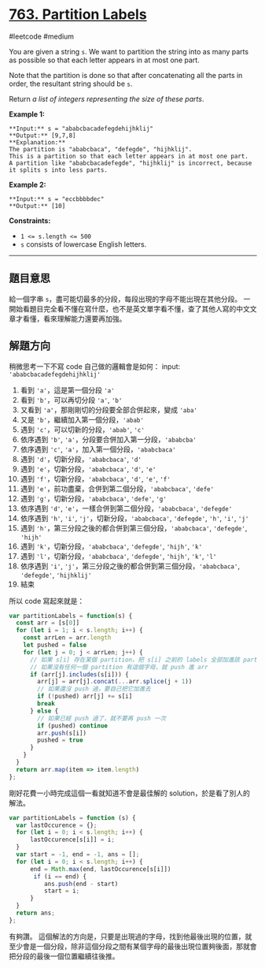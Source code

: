 # [763. Partition Labels](https://leetcode.com/problems/partition-labels/)

#leetcode #medium

You are given a string `s`. We want to partition the string into as many parts as possible so that each letter appears in at most one part.

Note that the partition is done so that after concatenating all the parts in order, the resultant string should be `s`.

Return _a list of integers representing the size of these parts_.

**Example 1:**

```
**Input:** s = "ababcbacadefegdehijhklij"
**Output:** [9,7,8]
**Explanation:**
The partition is "ababcbaca", "defegde", "hijhklij".
This is a partition so that each letter appears in at most one part.
A partition like "ababcbacadefegde", "hijhklij" is incorrect, because it splits s into less parts.
```

**Example 2:**

```
**Input:** s = "eccbbbbdec"
**Output:** [10]
```

**Constraints:**

-   `1 <= s.length <= 500`
-   `s` consists of lowercase English letters.

---
## 題目意思

給一個字串 `s`，盡可能切最多的分段，每段出現的字母不能出現在其他分段。
一開始看題目完全看不懂在寫什麼，也不是英文單字看不懂，查了其他人寫的中文文章才看懂，看來理解能力還要再加強。

## 解題方向

稍微思考一下不寫 code 自己做的邏輯會是如何：
input: `'ababcbacadefegdehijhklij'`
1. 看到 `'a'`，這是第一個分段 `'a'`
2. 看到 `'b'`，可以再切分段 `'a'`, `'b'`
3. 又看到 `'a'`，那剛剛切的分段要全部合併起來，變成 `'aba'`
4. 又是 `'b'`，繼續加入第一個分段，`'abab'`
5. 遇到 `'c'`，可以切新的分段，`'abab'`, `'c'`
6. 依序遇到 `'b'`, `'a'`，分段要合併加入第一分段，`'ababcba'`
7. 依序遇到 `'c'`, `'a'`，加入第一個分段，`'ababcbaca'`
8. 遇到 `'d'`，切新分段，`'ababcbaca'`, `'d'`
9. 遇到 `'e'`，切新分段，`'ababcbaca'`, `'d'`, `'e'`
10. 遇到 `'f'`，切新分段，`'ababcbaca'`, `'d'`, `'e'`, `'f'`
11. 遇到 `'e'`，前功盡棄，合併到第二個分段，`'ababcbaca'`, `'defe'`
12. 遇到 `'g'`，切新分段，`'ababcbaca'`, `'defe'`, `'g'`
13. 依序遇到 `'d'`, `'e'`，一樣合併到第二個分段，`'ababcbaca'`, `'defegde'`
14. 依序遇到 `'h'`, `'i'`, `'j'`，切新分段，`'ababcbaca'`, `'defegde'`, `'h'`, `'i'`, `'j'`
15. 遇到 `'h'`，第三分段之後的都合併到第三個分段，`'ababcbaca'`, `'defegde'`, `'hijh'`
16. 遇到 `'k'`，切新分段，`'ababcbaca'`, `'defegde'`, `'hijh'`, `'k'`
17. 遇到 `'l'`，切新分段，`'ababcbaca'`, `'defegde'`, `'hijh'`, `'k'`, `'l'`
18. 依序遇到 `'i'`, `'j'`，第三分段之後的都合併到第三個分段，`'ababcbaca'`, `'defegde'`, `'hijhklij'`
19. 結束

所以 code 寫起來就是：

```javascript
var partitionLabels = function(s) {
  const arr = [s[0]]
  for (let i = 1; i < s.length; i++) {
    const arrLen = arr.length
    let pushed = false
    for (let j = 0; j < arrLen; j++) {
      // 如果 s[i] 存在某個 partition，把 s[i] 之前的 labels 全部加進該 partition
      // 如果沒有任何一個 partition 有這個字母，就 push 進 arr
      if (arr[j].includes(s[i])) {
        arr[j] = arr[j].concat(...arr.splice(j + 1))
        // 如果還沒 push 過，要自己把它加進去
        if (!pushed) arr[j] += s[i]
        break
      } else {
        // 如果已經 push 過了，就不要再 push 一次
        if (pushed) continue
        arr.push(s[i])
        pushed = true
      }
    }
  }
  return arr.map(item => item.length)
};
```

剛好花費一小時完成這個一看就知道不會是最佳解的 solution，於是看了別人的解法。

```javascript
var partitionLabels = function (s) {
  var lastOccurence = {};
  for (let i = 0; i < s.length; i++) {
      lastOccurence[s[i]] = i;
  }
  var start = -1, end = -1, ans = [];
  for (let i = 0; i < s.length; i++) {
      end = Math.max(end, lastOccurence[s[i]])
       if (i == end) {
          ans.push(end - start)
          start = i;
      }
  }
  return ans;
};
```

有夠讚。
這個解法的方向是，只要是出現過的字母，找到他最後出現的位置，就至少會是一個分段，除非這個分段之間有某個字母的最後出現位置夠後面，那就會把分段的最後一個位置繼續往後推。
